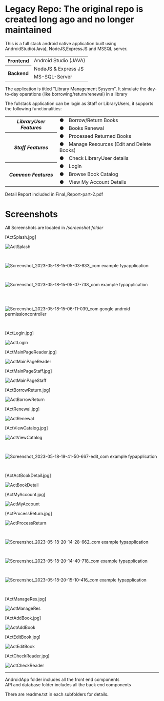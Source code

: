 <h1>Legacy Repo: The original repo is created long ago and no longer maintained </h1>
<p>This is a full stack android native application built using AndroidStudio(Java), NodeJS,ExpressJS and MSSQL server. </p>
<table>
<tbody>
  <tr>
    <th>Frontend</th>
    <td> Android Studio (JAVA)</td>
  </tr>
  <tr>
    <th rowspan="2">Backend</th>
    <td> NodeJS & Express JS</td>
  </tr>
  <tr>
    <td> MS-SQL-Server</td>
  </tr>
</tbody>
</table>
<p>The application is titled "Library Management Sysyem". It simulate the day-to-day operations (like borrowing/return/renewal) in a library </p>
<p>The fullstack application can be login as Staff or LibraryUsers, it supports the following functionalities:</p>

<table>
<tbody>
    <tr>
        <th rowspan="2"><i>LibraryUser Features</i></th>
        <td>&#9679;&emsp;Borrow/Return Books</td>
    </tr>
    <tr>
        <td>&#9679;&emsp;Books Renewal</td>
    </tr>
    <tr>
        <th rowspan="3"><i>Staff Features</i></th>
        <td>&#9679;&emsp;Processed Returned Books</td>
    </tr>
    <tr>
    <td>&#9679;&emsp;Manage Resources (Edit and Delete Books)</td>
    </tr>
    <tr>
        <td>&#9679;&emsp;Check LibraryUser details</td>
    </tr>
    <tr>
        <th rowspan="3"><i>Common Features</i></th>
        <td>&#9679;&emsp;Login </td>
    </tr>
      <tr>
        <td>&#9679;&emsp;Browse Book Catalog </td>
    </tr>
      <tr>
        <td>&#9679;&emsp;View My Account Details </td>
    </tr>
</tbody>
</table>




<p>Detail Report included in Final_Report-part-2.pdf </p>
<h1>Screenshots</h1>
<p>All Screenshots are located in <i>/screenshot folder</i></p>
<p>[ActSplash.jpg]</p>

![ActSplash](https://github.com/IvanENERGY/LMS-AndroidStudio-NodeJS-ExpressJS-MSSQLserver/assets/90034836/3d035dae-65b6-456e-8e68-56666ce9b972)

<br>

![Screenshot_2023-05-18-15-05-03-833_com example fypapplication](https://github.com/IvanENERGY/LMS-AndroidStudio-NodeJS-ExpressJS-MSSQLserver/assets/90034836/dec32fd7-22f7-42ae-a8ce-199f377516f1)

<br>

![Screenshot_2023-05-18-15-05-07-738_com example fypapplication](https://github.com/IvanENERGY/LMS-AndroidStudio-NodeJS-ExpressJS-MSSQLserver/assets/90034836/4a4e8a94-152c-490d-8677-612d93b9e922)

<br>

<br>

![Screenshot_2023-05-18-15-06-11-039_com google android permissioncontroller](https://github.com/IvanENERGY/LMS-AndroidStudio-NodeJS-ExpressJS-MSSQLserver/assets/90034836/c3aa355d-5b94-4c42-a691-cfcc7d2176f4)

<br>


<p>[ActLogin.jpg]</p>

![ActLogin](https://github.com/IvanENERGY/LMS-AndroidStudio-NodeJS-ExpressJS-MSSQLserver/assets/90034836/e8773dd4-666a-432b-8cf2-25ef72d572f0)

<p>[ActMainPageReader.jpg]</p>

![ActMainPageReader](https://github.com/IvanENERGY/LMS-AndroidStudio-NodeJS-ExpressJS-MSSQLserver/assets/90034836/4a50f6bd-8249-43f0-a1f6-92cf92a7abfb)

<p>[ActMainPageStaff.jpg]</p>

![ActMainPageStaff](https://github.com/IvanENERGY/LMS-AndroidStudio-NodeJS-ExpressJS-MSSQLserver/assets/90034836/11709601-04e9-434d-ba3f-bd1b00bcd03e)

<p>[ActBorrowReturn.jpg]</p>

![ActBorrowReturn](https://github.com/IvanENERGY/LMS-AndroidStudio-NodeJS-ExpressJS-MSSQLserver/assets/90034836/8f6844da-e35f-4ebe-ad64-ac915616f59b)
<p>[ActRenewal.jpg]</p>

![ActRenewal](https://github.com/IvanENERGY/LMS-AndroidStudio-NodeJS-ExpressJS-MSSQLserver/assets/90034836/1dd847ef-2138-4d4d-b18f-a27bb5de1344)
<p>[ActViewCatalog.jpg]</p>

![ActViewCatalog](https://github.com/IvanENERGY/LMS-AndroidStudio-NodeJS-ExpressJS-MSSQLserver/assets/90034836/79f92799-cbd4-4c89-b2c8-c4bb60645976)

<br>

![Screenshot_2023-05-18-19-41-50-667-edit_com example fypapplication](https://github.com/IvanENERGY/LMS-AndroidStudio-NodeJS-ExpressJS-MSSQLserver/assets/90034836/fc14a8e0-43f7-43f8-987b-a7acb0e745e4)

<br>
<p>[ActActBookDetail.jpg]</p>

![ActBookDetail](https://github.com/IvanENERGY/LMS-AndroidStudio-NodeJS-ExpressJS-MSSQLserver/assets/90034836/a136cfc4-381a-4bc9-8847-41ff24ca9e25)

<p>[ActMyAccount.jpg]</p>

![ActMyAccount](https://github.com/IvanENERGY/LMS-AndroidStudio-NodeJS-ExpressJS-MSSQLserver/assets/90034836/c8b8e00c-5907-4d23-a5e1-cfe57f3eb13d)
<p>[ActProcessReturn.jpg]</p>

![ActProcessReturn](https://github.com/IvanENERGY/LMS-AndroidStudio-NodeJS-ExpressJS-MSSQLserver/assets/90034836/a3a75776-66ae-4884-9957-822389798e5e)

<br>

![Screenshot_2023-05-18-20-14-28-662_com example fypapplication](https://github.com/IvanENERGY/LMS-AndroidStudio-NodeJS-ExpressJS-MSSQLserver/assets/90034836/1d7001b6-6244-4e5b-8d1a-3b4f43f9092f)

<br>

![Screenshot_2023-05-18-20-14-40-718_com example fypapplication](https://github.com/IvanENERGY/LMS-AndroidStudio-NodeJS-ExpressJS-MSSQLserver/assets/90034836/997edcd8-e514-4041-963c-8709dc3301d6)

<br>

![Screenshot_2023-05-18-20-15-10-416_com example fypapplication](https://github.com/IvanENERGY/LMS-AndroidStudio-NodeJS-ExpressJS-MSSQLserver/assets/90034836/96787aeb-8bba-42d5-8901-047c68be65f3)

<br>
<p>[ActManageRes.jpg]</p>

![ActManageRes](https://github.com/IvanENERGY/LMS-AndroidStudio-NodeJS-ExpressJS-MSSQLserver/assets/90034836/a54b005d-7245-4892-9649-4d267fc99df3)
<p>[ActAddBook.jpg]</p>

![ActAddBook](https://github.com/IvanENERGY/LMS-AndroidStudio-NodeJS-ExpressJS-MSSQLserver/assets/90034836/2084d996-877e-4672-9b8a-6974a516447a)
<p>[ActEditBook.jpg]</p>

![ActEditBook](https://github.com/IvanENERGY/LMS-AndroidStudio-NodeJS-ExpressJS-MSSQLserver/assets/90034836/5c94539c-43f8-4f09-9b34-45b2128a27a5)
<p>[ActCheckReader.jpg]</p>

![ActCheckReader](https://github.com/IvanENERGY/LMS-AndroidStudio-NodeJS-ExpressJS-MSSQLserver/assets/90034836/3db41898-3fb4-4cb0-bff1-a4c7ded4ddb2)



<hr>
AndroidApp folder includes all the front end components<br>
API and database folder includes all the back end components <br>

There are readme.txt in each subfolders for details.